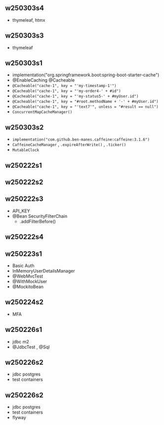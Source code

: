 ## w250303s4

- thymeleaf, htmx

## w250303s3

- thymeleaf

## w250303s1

- implementation("org.springframework.boot:spring-boot-starter-cache")
- @EnableCaching @Cacheable
- `@Cacheable("cache-1", key = "'my-timestamp-1'")`
- `@Cacheable("cache-1", key = "'my-order4-' + #id")`
- `@Cacheable("cache-1", key = "'my-status5-' + #myUser.id")`
- `@Cacheable("cache-1", key = "#root.methodName + '-' + #myUser.id")`
- `@Cacheable("cache-1", key = "'text7'", unless = "#result == null")`
- `ConcurrentMapCacheManager()`

## w250303s2

- `implementation("com.github.ben-manes.caffeine:caffeine:3.1.6")`
- `CaffeineCacheManager` , `.expireAfterWrite()` , `.ticker()`
- `MutableClock`

## w250222s1

## w250222s2

## w250222s3

- API_KEY
- @Bean SecurityFilterChain
  - .addFilterBefore()

## w250222s4

## w250223s1

- Basic Auth
- InMemoryUserDetailsManager
- @WebMvcTest
- @WithMockUser
- @MockitoBean

## w250224s2

- MFA

## w250226s1

- jdbc m2
- @JdbcTest , @Sql

## w250226s2

- jdbc postgres
- test containers

## w250226s2

- jdbc postgres
- test containers
- flyway